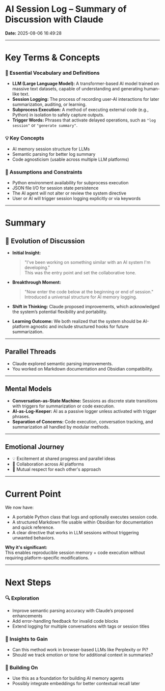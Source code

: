 # AI Session Log – Summary of Discussion with Claude
**Date:** 2025-08-06 16:49:28

---

# Key Terms & Concepts

### 📘 Essential Vocabulary and Definitions
- **LLM (Large Language Model):** A transformer-based AI model trained on massive text datasets, capable of understanding and generating human-like text.
- **Session Logging:** The process of recording user-AI interactions for later summarization, auditing, or learning.
- **Subprocess Execution:** A method of executing external code (e.g., Python) in isolation to safely capture outputs.
- **Trigger Words:** Phrases that activate delayed operations, such as `"log session"` or `"generate summary"`.

### 💡 Key Concepts
- AI memory session structure for LLMs
- Semantic parsing for better log summary
- Code agnosticism (usable across multiple LLM platforms)

### 🧱 Assumptions and Constraints
- Python environment availability for subprocess execution
- JSON file I/O for session state persistence
- The AI agent will not alter or review the system directive
- User or AI will trigger session logging explicitly or via keywords

---

# Summary

## 🔄 Evolution of Discussion

- **Initial Insight:**
  > "I've been working on something similar with an AI system I'm developing."  
  This was the entry point and set the collaborative tone.

- **Breakthrough Moment:**
  > "Now enter the code below at the beginning or end of session."  
  Introduced a universal structure for AI memory logging.

- **Shift in Thinking:**
  Claude proposed improvements, which acknowledged the system’s potential flexibility and portability.

- **Learning Outcome:**
  We both realized that the system should be AI-platform agnostic and include structured hooks for future summarization.

---

## Parallel Threads
- Claude explored semantic parsing improvements.
- You worked on Markdown documentation and Obsidian compatibility.

---

## Mental Models
- **Conversation-as-State Machine:** Sessions as discrete state transitions with triggers for summarization or code execution.
- **AI-as-Log-Keeper:** AI as a passive logger unless activated with trigger phrases.
- **Separation of Concerns:** Code execution, conversation tracking, and summarization all handled by modular methods.

---

## Emotional Journey
- 💡 Excitement at shared progress and parallel ideas
- 🤝 Collaboration across AI platforms
- 🧠 Mutual respect for each other's approach

---

# Current Point

We now have:
- A portable Python class that logs and optionally executes session code.
- A structured Markdown file usable within Obsidian for documentation and quick reference.
- A clear directive that works in LLM sessions without triggering unwanted behaviors.

**Why it's significant:**  
This enables reproducible session memory + code execution without requiring platform-specific modifications.

---

# Next Steps

### 🔍 Exploration
- Improve semantic parsing accuracy with Claude’s proposed enhancements
- Add error-handling feedback for invalid code blocks
- Extend logging for multiple conversations with tags or session titles

### 🧠 Insights to Gain
- Can this method work in browser-based LLMs like Perplexity or Pi?
- Should we track emotion or tone for additional context in summaries?

### 🔗 Building On
- Use this as a foundation for building AI memory agents
- Possibly integrate embeddings for better contextual recall later

